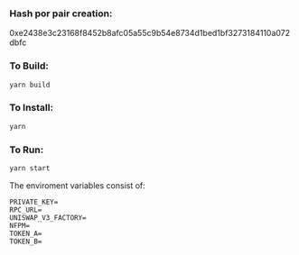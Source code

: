 ### Hash por pair creation:

0xe2438e3c23168f8452b8afc05a55c9b54e8734d1bed1bf3273184110a072dbfc

### To Build:

```bash 
yarn build
```

### To Install:

```bash
yarn
```

### To Run:

```bash
yarn start
```

The enviroment variables consist of:

```env
PRIVATE_KEY=
RPC_URL=
UNISWAP_V3_FACTORY=
NFPM=
TOKEN_A=
TOKEN_B=
```